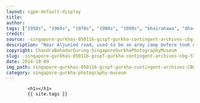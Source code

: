 ```yaml
---
layout: sgpm-default-display
title: 
author: 
tags: ["1950s", "1960s", "1970s", "1980s", "1990s", "bhairahawa", "dharan", "gurkhas", "kathmandu", "nepal", "pokhara", "singapore", "singapore gurkha archive", "singapore gurkha old photographs", "singapore gurkha photography museum", "singapore gurkhas"]
credit: 
source: -singapore-gurkhas-050116-gcspf-gurkha-contingent-archives-cbg-57
description: "Near Aljunied road, used to be an army camp before took over by the GC. Won an award for walking competition. Date: Early 1980s."
copyright: ChandraBahadurGurung-SingaporeGurkhaPhotographyMuseum
slug: -singapore-gurkhas-050116-gcspf-gurkha-contingent-archives-cbg-57
date: 2014-10-09
img_path: singapore-gurkhas-050116-gcspf-gurkha-contingent-archives-CBG-57.jpg
category: singapore-gurkha-photography-museum
---
```

	 		

	 		<h1></h1>
	 		{{ site.tags }}
	 		
